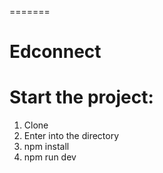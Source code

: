 =======
# Edconnect
# Start the project:
1. Clone 
2. Enter into the directory
3. npm install
4. npm run dev


